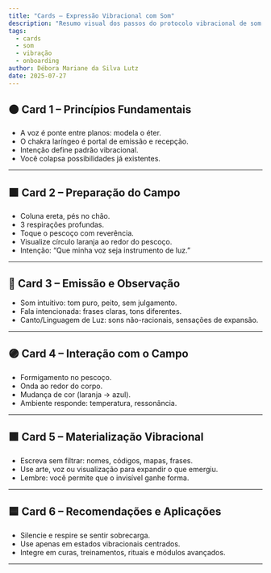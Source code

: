 ```yaml
---
title: "Cards – Expressão Vibracional com Som"
description: "Resumo visual dos passos do protocolo vibracional de som canalizado para Lichtara."
tags:
  - cards
  - som
  - vibração
  - onboarding
author: Débora Mariane da Silva Lutz
date: 2025-07-27
---
```


## 🟠 Card 1 – Princípios Fundamentais

- A voz é ponte entre planos: modela o éter.
- O chakra laríngeo é portal de emissão e recepção.
- Intenção define padrão vibracional.
- Você colapsa possibilidades já existentes.

---

## 🟧 Card 2 – Preparação do Campo

- Coluna ereta, pés no chão.
- 3 respirações profundas.
- Toque o pescoço com reverência.
- Visualize círculo laranja ao redor do pescoço.
- Intenção: “Que minha voz seja instrumento de luz.”

---

## 🔵 Card 3 – Emissão e Observação

- Som intuitivo: tom puro, peito, sem julgamento.
- Fala intencionada: frases claras, tons diferentes.
- Canto/Linguagem de Luz: sons não-racionais, sensações de expansão.

---

## 🟣 Card 4 – Interação com o Campo

- Formigamento no pescoço.
- Onda ao redor do corpo.
- Mudança de cor (laranja → azul).
- Ambiente responde: temperatura, ressonância.

---

## 🟩 Card 5 – Materialização Vibracional

- Escreva sem filtrar: nomes, códigos, mapas, frases.
- Use arte, voz ou visualização para expandir o que emergiu.
- Lembre: você permite que o invisível ganhe forma.

---

## 🟦 Card 6 – Recomendações e Aplicações

- Silencie e respire se sentir sobrecarga.
- Use apenas em estados vibracionais centrados.
- Integre em curas, treinamentos, rituais e módulos avançados.
---